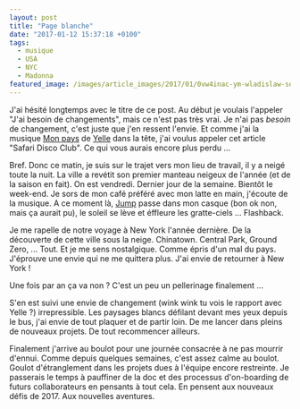 ```yaml
---
layout: post
title: "Page blanche"
date: "2017-01-12 15:37:18 +0100"
tags:
  - musique
  - USA
  - NYC
  - Madonna
featured_image: /images/article_images/2017/01/0vw4inac-ym-wladislaw-sokolowskij.jpg
---
```


J'ai hésité longtemps avec le titre de ce post. Au début je voulais l'appeler "J'ai besoin de changements", mais ce n'est pas très vrai. Je n'ai pas _besoin_ de changement, c'est juste que j'en ressent l'envie. Et comme j'ai la musique [Mon pays][mon pays] de [Yelle][yelle] dans la tête, j'ai voulus appeler cet article "Safari Disco Club". Ce qui vous aurais encore plus perdu ...

Bref. Donc ce matin, je suis sur le trajet vers mon lieu de travail, il y a neigé toute la nuit. La ville a revétit son premier manteau neigeux de l'année (et de la saison en fait). On est vendredi. Dernier jour de la semaine. Bientôt le week-end. Je sors de mon café préféré avec mon latte en main, j'écoute de la musique. A ce moment là, [Jump](https://play.google.com/music/m/Tjmfz77fhd2xd6d5lmhmr53h5ly?t=Jump_-_Madonna) passe dans mon casque (bon ok non, mais ça aurait pu), le soleil se lève et éffleure les gratte-ciels ... Flashback.

Je me rapelle de notre voyage à New York l'année dernière. De la découverte de cette ville sous la neige. Chinatown. Central Park, Ground Zero, ... Tout. Et je me sens nostalgique. Comme épris d'un mal du pays. J'éprouve une envie qui ne me quittera plus. J'ai envie de retourner à New York !

Une fois par an ça va non ? C'est un peu un pellerinage finalement ...

S'en est suivi une envie de changement (wink wink tu vois le rapport avec Yelle ?) irrepressible. Les paysages blancs défilant devant mes yeux depuis le bus, j'ai envie de tout plaquer et de partir loin. De me lancer dans pleins de nouveaux projets. De tout recommencer ailleurs.

Finalement j'arrive au boulot pour une journée consacrée à ne pas mourrir d'ennui. Comme depuis quelques semaines, c'est assez calme au boulot. Goulot d'étranglement dans les projets dues à l'équipe encore restreinte. Je passerais le temps à pauffiner de la doc et des processus d'on-boarding de futurs collaborateurs en pensants à tout cela. En pensent aux nouveaux défis de 2017. Aux nouvelles aventures.

[mon pays]: https://play.google.com/music/m/Trsahfgxzdlcgv5uorhri5n74ma?t=Mon_Pays_-_YELLE

[yelle]: http://www.yelle.fr/
